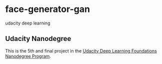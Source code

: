 # face-generator-gan
udacity deep learning


<h2>Udacity Nanodegree</h2>
This is the 5th and final project in the <a href="https://www.udacity.com/course/deep-learning-nanodegree-foundation--nd101">Udacity Deep Learning Foundations Nanodegree Program</a>.
